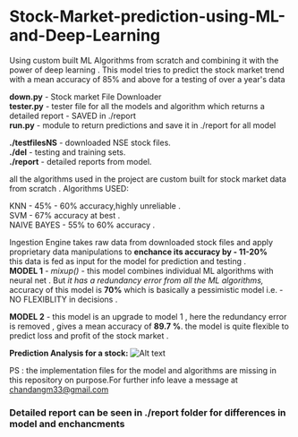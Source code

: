 # Stock-Market-prediction-using-ML-and-Deep-Learning
Using custom built ML Algorithms from scratch and combining it with the power of deep learning . This model tries to predict the stock market trend with a mean accuracy of 85% and above for a testing of over a year's data   

<b>down.py</b> - Stock market File Downloader </br>
<b>tester.py</b> - tester file for all the models and algorithm which returns a detailed report - SAVED in ./report </br>
<b>run.py</b> - module to return predictions and save it in ./report for all model </br>


<b>./testfilesNS</b> - downloaded NSE stock files. </br>
<b>./del</b> - testing and training sets.</br>
<b>./report</b> - detailed reports from model.


all the algorithms used in the project are custom built for stock market data from scratch .
Algorithms USED:

KNN - 45% - 60% accuracy,highly unreliable .</br>
SVM - 67% accuracy at best .</br>
NAIVE BAYES - 55% to 60% accuracy .</br> 

Ingestion Engine takes raw data from downloaded stock files and apply proprietary data manipulations to <b>enchance its accuracy by - 11-20%</b></br>
this data is fed as input for the model for prediction and testing .</br>
<b>MODEL 1</b> - <i>mixup()</i> - this model combines individual ML algorithms with neural net . But <i>it has a redundancy error from all the ML algorithms,</i>
accuracy of this model is <b>70%</b> which is basically a pessimistic model i.e. - NO FLEXIBLITY in decisions . 

<b>MODEL 2</b> - this model is an upgrade to model 1 , here the redundancy error is removed , gives a mean accuracy of <b>89.7 %</b>.
the model is quite flexible to predict loss and profit of the stock market . 

<b>Prediction Analysis for a stock:</b>
![Alt text](/relative/path/to/img.jpg?raw=true "Optional Title")

PS : the implementation files for the model and algorithms are missing in this repository on purpose.For further info leave a message at chandangm33@gmail.com
<h3> Detailed report can be seen in ./report folder for differences in model and enchancments</h3>
